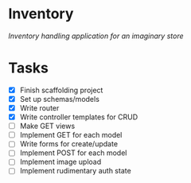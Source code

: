 # Inventory

_Inventory handling application for an imaginary store_

# Tasks

- [x] Finish scaffolding project
- [x] Set up schemas/models
- [x] Write router
- [x] Write controller templates for CRUD
- [ ] Make GET views
- [ ] Implement GET for each model
- [ ] Write forms for create/update
- [ ] Implement POST for each model
- [ ] Implement image upload
- [ ] Implement rudimentary auth state
